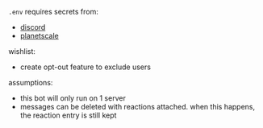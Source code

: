 `.env` requires secrets from:
- [discord](https://discordpy.readthedocs.io/en/stable/discord.html) 
- [planetscale](https://planetscale.com/docs/tutorials/connect-any-application)

wishlist:
- create opt-out feature to exclude users

assumptions:
- this bot will only run on 1 server
- messages can be deleted with reactions attached. when this happens, the reaction entry is still kept